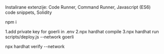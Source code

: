 Instalirane extenzije: Code Runner, Command Runner, Javascript (ES6) code snippets, Solidity

npm i

1.add private key for goerli in .env
2.npx hardhat compile
3.npx hardhat run scripts/deploy.js --network goerli




npx hardhat verify --network <network> <contract address> <constructor parameters>
